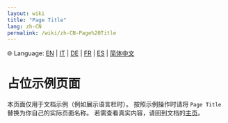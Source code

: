 ```yaml
---
layout: wiki
title: "Page Title"
lang: zh-CN
permalink: /wiki/zh-CN-Page%20Title
---
```

🌐 Language: [EN](https://supergiovane.github.io/node-red-contrib-knx-ultimate/wiki/Page%20Title) | [IT](https://supergiovane.github.io/node-red-contrib-knx-ultimate/wiki/it-Page%20Title) | [DE](https://supergiovane.github.io/node-red-contrib-knx-ultimate/wiki/de-Page%20Title) | [FR](https://supergiovane.github.io/node-red-contrib-knx-ultimate/wiki/Page%20Title) | [ES](https://supergiovane.github.io/node-red-contrib-knx-ultimate/wiki/Page%20Title) | [简体中文](https://supergiovane.github.io/node-red-contrib-knx-ultimate/wiki/zh-CN-Page%20Title)
# 占位示例页面

本页面仅用于文档示例（例如展示语言栏时）。
按照示例操作时请将 `Page Title` 替换为你自己的实际页面名称。
若需查看真实内容，请回到文档的[主页](./Home)。

